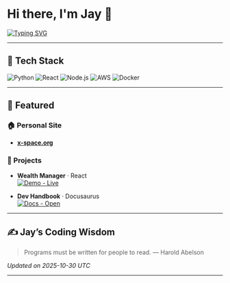 # Hi there, I'm Jay 👋

[![Typing SVG](https://readme-typing-svg.herokuapp.com?size=24&color=00FFB1&lines=Full+Stack+Developer;AI+Explorer;Finance+Tech+Enthusiast)](https://git.io/typing-svg)

---

## 🔧 Tech Stack
![Python](https://img.shields.io/badge/Python-3776AB?style=flat&logo=python&logoColor=white)
![React](https://img.shields.io/badge/React-20232A?style=flat&logo=react&logoColor=61DAFB)
![Node.js](https://img.shields.io/badge/Node.js-43853D?style=flat&logo=node.js&logoColor=white)
![AWS](https://img.shields.io/badge/AWS-232F3E?style=flat&logo=amazon-aws&logoColor=white)
![Docker](https://img.shields.io/badge/Docker-2496ED?style=flat&logo=docker&logoColor=white)


---

## 🚀 Featured

### 🏠 Personal Site
- **[x-space.org](https://www.x-space.org/)**

### 🧩 Projects

- **Wealth Manager** · React  
  [![Demo - Live](https://img.shields.io/badge/Demo-Live-0ea5e9?logo=firefox&logoColor=white)](https://main.d4tpjv4j2qfbh.amplifyapp.com/)

- **Dev Handbook** · Docusaurus  
  [![Docs - Open](https://img.shields.io/badge/Docs-Open-10b981?logo=readthedocs&logoColor=white)](https://main.d14ojvt2csxlb8.amplifyapp.com/)

---

## ✍️ Jay’s Coding Wisdom
<!-- wisdom:start -->
> Programs must be written for people to read. — Harold Abelson

*Updated on 2025-10-30 UTC*
<!-- wisdom:end -->

---

